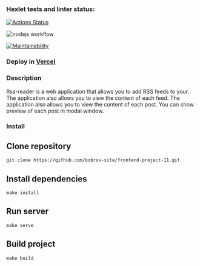 ### Hexlet tests and linter status:
[![Actions Status](https://github.com/bobrov-site/frontend-project-11/actions/workflows/hexlet-check.yml/badge.svg)](https://github.com/bobrov-site/frontend-project-11/actions)

![nodejs workflow](https://github.com/bobrov-site/frontend-project-11/actions/workflows/nodejs.yml/badge.svg)

[![Maintainability](https://api.codeclimate.com/v1/badges/92ea574d86b929b45b52/maintainability)](https://codeclimate.com/github/bobrov-site/frontend-project-11/maintainability)

### Deploy in [Vercel](https://frontend-project-11-drab-eight.vercel.app)

### Description

Rss-reader is a web application that allows you to add RSS feeds to your. The application also allows you to view the content of each feed. The application also allows you to view the content of each post. You can show preview of each post in modal window.

### Install

## Clone repository
    git clone https://github.com/bobrov-site/frontend-project-11.git

## Install dependencies

    make install

## Run server
    make serve

## Build project

    make build